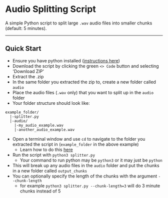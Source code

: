 # Audio Splitting Script

A simple Python script to split large `.wav` audio files into smaller chunks (default: 5 minutes).

---

## Quick Start

- Ensure you have python installed ([instructions here](https://realpython.com/installing-python))
- Download the script by clicking the green `<> Code` button and selecting 'Download ZIP'
- Extract the .zip
- In the same folder you extracted the zip to, create a new folder called `audio`
- Place the audio files (`.wav` only) that you want to split up in the `audio` folder
- Your folder structure should look like:

```
example_folder/
  |-splitter.py
  |-audio/
    |-my_audio_example.wav
    |-another_audio_example.wav
```

- Open a terminal window and use `cd` to navigate to the folder you extracted the script in (`example_folder` in the above example)
  - Learn how to do this [here](https://tutorials.codebar.io/command-line/introduction/tutorial.html)
- Run the script with `python3 splitter.py`
  - Your command to run python may be `python3` or it may just be `python`
- This will break up any audio files in the `audio` folder and put the chunks in a new folder called `output_chunks`
- You can optionally specify the length of the chunks with the argument `--chunk-length`
  - for example `python3 splitter.py --chunk-length=3` will do 3 minute chunks instead of 5
